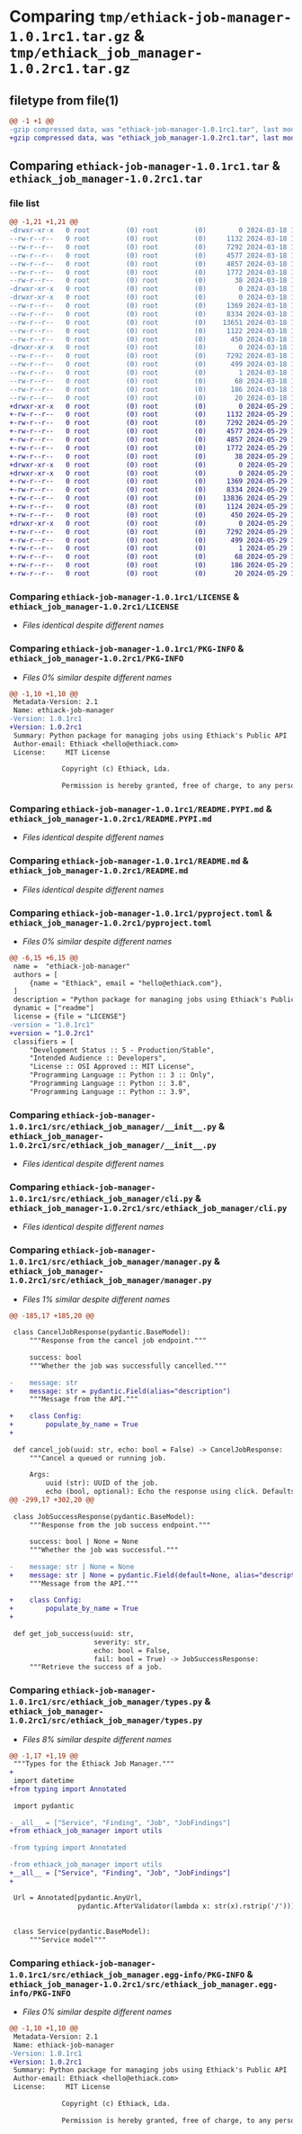 # Comparing `tmp/ethiack-job-manager-1.0.1rc1.tar.gz` & `tmp/ethiack_job_manager-1.0.2rc1.tar.gz`

## filetype from file(1)

```diff
@@ -1 +1 @@
-gzip compressed data, was "ethiack-job-manager-1.0.1rc1.tar", last modified: Mon Mar 18 14:28:43 2024, max compression
+gzip compressed data, was "ethiack_job_manager-1.0.2rc1.tar", last modified: Wed May 29 11:52:20 2024, max compression
```

## Comparing `ethiack-job-manager-1.0.1rc1.tar` & `ethiack_job_manager-1.0.2rc1.tar`

### file list

```diff
@@ -1,21 +1,21 @@
-drwxr-xr-x   0 root         (0) root         (0)        0 2024-03-18 14:28:43.960513 ethiack-job-manager-1.0.1rc1/
--rw-r--r--   0 root         (0) root         (0)     1132 2024-03-18 14:27:58.000000 ethiack-job-manager-1.0.1rc1/LICENSE
--rw-r--r--   0 root         (0) root         (0)     7292 2024-03-18 14:28:43.960513 ethiack-job-manager-1.0.1rc1/PKG-INFO
--rw-r--r--   0 root         (0) root         (0)     4577 2024-03-18 14:27:58.000000 ethiack-job-manager-1.0.1rc1/README.PYPI.md
--rw-r--r--   0 root         (0) root         (0)     4857 2024-03-18 14:27:58.000000 ethiack-job-manager-1.0.1rc1/README.md
--rw-r--r--   0 root         (0) root         (0)     1772 2024-03-18 14:27:58.000000 ethiack-job-manager-1.0.1rc1/pyproject.toml
--rw-r--r--   0 root         (0) root         (0)       38 2024-03-18 14:28:43.960513 ethiack-job-manager-1.0.1rc1/setup.cfg
-drwxr-xr-x   0 root         (0) root         (0)        0 2024-03-18 14:28:43.952512 ethiack-job-manager-1.0.1rc1/src/
-drwxr-xr-x   0 root         (0) root         (0)        0 2024-03-18 14:28:43.956513 ethiack-job-manager-1.0.1rc1/src/ethiack_job_manager/
--rw-r--r--   0 root         (0) root         (0)     1369 2024-03-18 14:27:58.000000 ethiack-job-manager-1.0.1rc1/src/ethiack_job_manager/__init__.py
--rw-r--r--   0 root         (0) root         (0)     8334 2024-03-18 14:27:58.000000 ethiack-job-manager-1.0.1rc1/src/ethiack_job_manager/cli.py
--rw-r--r--   0 root         (0) root         (0)    13651 2024-03-18 14:27:58.000000 ethiack-job-manager-1.0.1rc1/src/ethiack_job_manager/manager.py
--rw-r--r--   0 root         (0) root         (0)     1122 2024-03-18 14:27:58.000000 ethiack-job-manager-1.0.1rc1/src/ethiack_job_manager/types.py
--rw-r--r--   0 root         (0) root         (0)      450 2024-03-18 14:27:58.000000 ethiack-job-manager-1.0.1rc1/src/ethiack_job_manager/utils.py
-drwxr-xr-x   0 root         (0) root         (0)        0 2024-03-18 14:28:43.960513 ethiack-job-manager-1.0.1rc1/src/ethiack_job_manager.egg-info/
--rw-r--r--   0 root         (0) root         (0)     7292 2024-03-18 14:28:43.000000 ethiack-job-manager-1.0.1rc1/src/ethiack_job_manager.egg-info/PKG-INFO
--rw-r--r--   0 root         (0) root         (0)      499 2024-03-18 14:28:43.000000 ethiack-job-manager-1.0.1rc1/src/ethiack_job_manager.egg-info/SOURCES.txt
--rw-r--r--   0 root         (0) root         (0)        1 2024-03-18 14:28:43.000000 ethiack-job-manager-1.0.1rc1/src/ethiack_job_manager.egg-info/dependency_links.txt
--rw-r--r--   0 root         (0) root         (0)       68 2024-03-18 14:28:43.000000 ethiack-job-manager-1.0.1rc1/src/ethiack_job_manager.egg-info/entry_points.txt
--rw-r--r--   0 root         (0) root         (0)      186 2024-03-18 14:28:43.000000 ethiack-job-manager-1.0.1rc1/src/ethiack_job_manager.egg-info/requires.txt
--rw-r--r--   0 root         (0) root         (0)       20 2024-03-18 14:28:43.000000 ethiack-job-manager-1.0.1rc1/src/ethiack_job_manager.egg-info/top_level.txt
+drwxr-xr-x   0 root         (0) root         (0)        0 2024-05-29 11:52:20.104826 ethiack_job_manager-1.0.2rc1/
+-rw-r--r--   0 root         (0) root         (0)     1132 2024-05-29 11:51:58.000000 ethiack_job_manager-1.0.2rc1/LICENSE
+-rw-r--r--   0 root         (0) root         (0)     7292 2024-05-29 11:52:20.104826 ethiack_job_manager-1.0.2rc1/PKG-INFO
+-rw-r--r--   0 root         (0) root         (0)     4577 2024-05-29 11:51:58.000000 ethiack_job_manager-1.0.2rc1/README.PYPI.md
+-rw-r--r--   0 root         (0) root         (0)     4857 2024-05-29 11:51:58.000000 ethiack_job_manager-1.0.2rc1/README.md
+-rw-r--r--   0 root         (0) root         (0)     1772 2024-05-29 11:51:58.000000 ethiack_job_manager-1.0.2rc1/pyproject.toml
+-rw-r--r--   0 root         (0) root         (0)       38 2024-05-29 11:52:20.104826 ethiack_job_manager-1.0.2rc1/setup.cfg
+drwxr-xr-x   0 root         (0) root         (0)        0 2024-05-29 11:52:20.100825 ethiack_job_manager-1.0.2rc1/src/
+drwxr-xr-x   0 root         (0) root         (0)        0 2024-05-29 11:52:20.100825 ethiack_job_manager-1.0.2rc1/src/ethiack_job_manager/
+-rw-r--r--   0 root         (0) root         (0)     1369 2024-05-29 11:51:58.000000 ethiack_job_manager-1.0.2rc1/src/ethiack_job_manager/__init__.py
+-rw-r--r--   0 root         (0) root         (0)     8334 2024-05-29 11:51:58.000000 ethiack_job_manager-1.0.2rc1/src/ethiack_job_manager/cli.py
+-rw-r--r--   0 root         (0) root         (0)    13836 2024-05-29 11:51:58.000000 ethiack_job_manager-1.0.2rc1/src/ethiack_job_manager/manager.py
+-rw-r--r--   0 root         (0) root         (0)     1124 2024-05-29 11:51:58.000000 ethiack_job_manager-1.0.2rc1/src/ethiack_job_manager/types.py
+-rw-r--r--   0 root         (0) root         (0)      450 2024-05-29 11:51:58.000000 ethiack_job_manager-1.0.2rc1/src/ethiack_job_manager/utils.py
+drwxr-xr-x   0 root         (0) root         (0)        0 2024-05-29 11:52:20.104826 ethiack_job_manager-1.0.2rc1/src/ethiack_job_manager.egg-info/
+-rw-r--r--   0 root         (0) root         (0)     7292 2024-05-29 11:52:20.000000 ethiack_job_manager-1.0.2rc1/src/ethiack_job_manager.egg-info/PKG-INFO
+-rw-r--r--   0 root         (0) root         (0)      499 2024-05-29 11:52:20.000000 ethiack_job_manager-1.0.2rc1/src/ethiack_job_manager.egg-info/SOURCES.txt
+-rw-r--r--   0 root         (0) root         (0)        1 2024-05-29 11:52:20.000000 ethiack_job_manager-1.0.2rc1/src/ethiack_job_manager.egg-info/dependency_links.txt
+-rw-r--r--   0 root         (0) root         (0)       68 2024-05-29 11:52:20.000000 ethiack_job_manager-1.0.2rc1/src/ethiack_job_manager.egg-info/entry_points.txt
+-rw-r--r--   0 root         (0) root         (0)      186 2024-05-29 11:52:20.000000 ethiack_job_manager-1.0.2rc1/src/ethiack_job_manager.egg-info/requires.txt
+-rw-r--r--   0 root         (0) root         (0)       20 2024-05-29 11:52:20.000000 ethiack_job_manager-1.0.2rc1/src/ethiack_job_manager.egg-info/top_level.txt
```

### Comparing `ethiack-job-manager-1.0.1rc1/LICENSE` & `ethiack_job_manager-1.0.2rc1/LICENSE`

 * *Files identical despite different names*

### Comparing `ethiack-job-manager-1.0.1rc1/PKG-INFO` & `ethiack_job_manager-1.0.2rc1/PKG-INFO`

 * *Files 0% similar despite different names*

```diff
@@ -1,10 +1,10 @@
 Metadata-Version: 2.1
 Name: ethiack-job-manager
-Version: 1.0.1rc1
+Version: 1.0.2rc1
 Summary: Python package for managing jobs using Ethiack's Public API
 Author-email: Ethiack <hello@ethiack.com>
 License:     MIT License
         
             Copyright (c) Ethiack, Lda.
         
             Permission is hereby granted, free of charge, to any person obtaining a copy
```

### Comparing `ethiack-job-manager-1.0.1rc1/README.PYPI.md` & `ethiack_job_manager-1.0.2rc1/README.PYPI.md`

 * *Files identical despite different names*

### Comparing `ethiack-job-manager-1.0.1rc1/README.md` & `ethiack_job_manager-1.0.2rc1/README.md`

 * *Files identical despite different names*

### Comparing `ethiack-job-manager-1.0.1rc1/pyproject.toml` & `ethiack_job_manager-1.0.2rc1/pyproject.toml`

 * *Files 0% similar despite different names*

```diff
@@ -6,15 +6,15 @@
 name =  "ethiack-job-manager"
 authors = [
     {name = "Ethiack", email = "hello@ethiack.com"},
 ]
 description = "Python package for managing jobs using Ethiack's Public API"
 dynamic = ["readme"]
 license = {file = "LICENSE"}
-version = "1.0.1rc1"
+version = "1.0.2rc1"
 classifiers = [
     "Development Status :: 5 - Production/Stable",
     "Intended Audience :: Developers",
     "License :: OSI Approved :: MIT License",
     "Programming Language :: Python :: 3 :: Only",
     "Programming Language :: Python :: 3.8",
     "Programming Language :: Python :: 3.9",
```

### Comparing `ethiack-job-manager-1.0.1rc1/src/ethiack_job_manager/__init__.py` & `ethiack_job_manager-1.0.2rc1/src/ethiack_job_manager/__init__.py`

 * *Files identical despite different names*

### Comparing `ethiack-job-manager-1.0.1rc1/src/ethiack_job_manager/cli.py` & `ethiack_job_manager-1.0.2rc1/src/ethiack_job_manager/cli.py`

 * *Files identical despite different names*

### Comparing `ethiack-job-manager-1.0.1rc1/src/ethiack_job_manager/manager.py` & `ethiack_job_manager-1.0.2rc1/src/ethiack_job_manager/manager.py`

 * *Files 1% similar despite different names*

```diff
@@ -185,17 +185,20 @@
 
 class CancelJobResponse(pydantic.BaseModel):
     """Response from the cancel job endpoint."""
 
     success: bool
     """Whether the job was successfully cancelled."""
 
-    message: str
+    message: str = pydantic.Field(alias="description")
     """Message from the API."""
 
+    class Config:
+        populate_by_name = True
+
 
 def cancel_job(uuid: str, echo: bool = False) -> CancelJobResponse:
     """Cancel a queued or running job.
 
     Args:
         uuid (str): UUID of the job.
         echo (bool, optional): Echo the response using click. Defaults to False.
@@ -299,17 +302,20 @@
 
 class JobSuccessResponse(pydantic.BaseModel):
     """Response from the job success endpoint."""
 
     success: bool | None = None
     """Whether the job was successful."""
 
-    message: str | None = None
+    message: str | None = pydantic.Field(default=None, alias="description")
     """Message from the API."""
 
+    class Config:
+        populate_by_name = True
+
 
 def get_job_success(uuid: str,
                     severity: str,
                     echo: bool = False,
                     fail: bool = True) -> JobSuccessResponse:
     """Retrieve the success of a job.
```

### Comparing `ethiack-job-manager-1.0.1rc1/src/ethiack_job_manager/types.py` & `ethiack_job_manager-1.0.2rc1/src/ethiack_job_manager/types.py`

 * *Files 8% similar despite different names*

```diff
@@ -1,17 +1,19 @@
 """Types for the Ethiack Job Manager."""
+
 import datetime
+from typing import Annotated
 
 import pydantic
 
-__all__ = ["Service", "Finding", "Job", "JobFindings"]
+from ethiack_job_manager import utils
 
-from typing import Annotated
 
-from ethiack_job_manager import utils
+__all__ = ["Service", "Finding", "Job", "JobFindings"]
+
 
 Url = Annotated[pydantic.AnyUrl,
                 pydantic.AfterValidator(lambda x: str(x).rstrip('/'))]
 
 
 class Service(pydantic.BaseModel):
     """Service model"""
```

### Comparing `ethiack-job-manager-1.0.1rc1/src/ethiack_job_manager.egg-info/PKG-INFO` & `ethiack_job_manager-1.0.2rc1/src/ethiack_job_manager.egg-info/PKG-INFO`

 * *Files 0% similar despite different names*

```diff
@@ -1,10 +1,10 @@
 Metadata-Version: 2.1
 Name: ethiack-job-manager
-Version: 1.0.1rc1
+Version: 1.0.2rc1
 Summary: Python package for managing jobs using Ethiack's Public API
 Author-email: Ethiack <hello@ethiack.com>
 License:     MIT License
         
             Copyright (c) Ethiack, Lda.
         
             Permission is hereby granted, free of charge, to any person obtaining a copy
```

